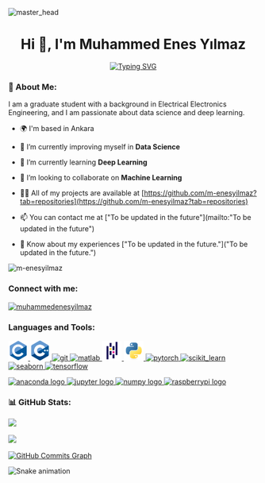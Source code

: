 ![master_head](https://github.com/m-enesyilmaz/m-enesyilmaz/assets/99537664/cabc378e-9bb4-4687-8254-236630b56790)

<h1 align="center">Hi 👋, I'm Muhammed Enes Yılmaz</h1>
<p align="center"><a href="https://git.io/typing-svg"><img src="https://readme-typing-svg.demolab.com?font=Satisfy&size=28&pause=500&color=E74C3C&center=true&vCenter=true&width=500&lines=Electrical+Electronics+Engineering+background+;I+am+passionate+about+;Data+Science+and+Deep+Learning" alt="Typing SVG" /></a></p>
<!-- <h3 align="center">I am a data science and deep learning enthusiast with a background in Electrical Electronics Engineering.</h3> -->

### 💫 About Me:

I am a graduate student with a background in Electrical Electronics Engineering, and I am passionate about data science and deep learning.

- 🌍  I'm based in Ankara

- 🔭 I’m currently improving myself in **Data Science**

- 🧠 I’m currently learning **Deep Learning**

- 🤝 I’m looking to collaborate on **Machine Learning**

- 👨‍💻 All of my projects are available at [https://github.com/m-enesyilmaz?tab=repositories](https://github.com/m-enesyilmaz?tab=repositories)

- 📫 You can contact me at ["To be updated in the future"](mailto:"To be updated in the future")

- 📄 Know about my experiences ["To be updated in the future."]("To be updated in the future.")


<p align="left"> <img src="https://komarev.com/ghpvc/?username=m-enesyilmaz&label=Profile%20views&color=0e75b6&style=flat" alt="m-enesyilmaz" /> </p>

<h3 align="left">Connect with me:</h3>
<p align="left">
<a href="https://linkedin.com/in/muhammedenesyilmaz" target="blank"><img align="center" src="https://raw.githubusercontent.com/rahuldkjain/github-profile-readme-generator/master/src/images/icons/Social/linked-in-alt.svg" alt="muhammedenesyilmaz" height="30" width="40" /></a>
</p>

<h3 align="left">Languages and Tools:</h3>
<p align="left"> <a href="https://www.cprogramming.com/" target="_blank" rel="noreferrer"> <img src="https://raw.githubusercontent.com/devicons/devicon/master/icons/c/c-original.svg" alt="c" width="40" height="40"/> </a> <a href="https://www.w3schools.com/cpp/" target="_blank" rel="noreferrer"> <img src="https://raw.githubusercontent.com/devicons/devicon/master/icons/cplusplus/cplusplus-original.svg" alt="cplusplus" width="40" height="40"/> </a> <a href="https://git-scm.com/" target="_blank" rel="noreferrer"> <img src="https://www.vectorlogo.zone/logos/git-scm/git-scm-icon.svg" alt="git" width="40" height="40"/> </a> <a href="https://www.mathworks.com/" target="_blank" rel="noreferrer"> <img src="https://upload.wikimedia.org/wikipedia/commons/2/21/Matlab_Logo.png" alt="matlab" width="40" height="40"/> </a> <a href="https://pandas.pydata.org/" target="_blank" rel="noreferrer"> <img src="https://raw.githubusercontent.com/devicons/devicon/2ae2a900d2f041da66e950e4d48052658d850630/icons/pandas/pandas-original.svg" alt="pandas" width="40" height="40"/> </a> <a href="https://www.python.org" target="_blank" rel="noreferrer"> <img src="https://raw.githubusercontent.com/devicons/devicon/master/icons/python/python-original.svg" alt="python" width="40" height="40"/> </a> <a href="https://pytorch.org/" target="_blank" rel="noreferrer"> <img src="https://www.vectorlogo.zone/logos/pytorch/pytorch-icon.svg" alt="pytorch" width="40" height="40"/> </a> <a href="https://scikit-learn.org/" target="_blank" rel="noreferrer"> <img src="https://upload.wikimedia.org/wikipedia/commons/0/05/Scikit_learn_logo_small.svg" alt="scikit_learn" width="40" height="40"/> </a> <a href="https://seaborn.pydata.org/" target="_blank" rel="noreferrer"> <img src="https://seaborn.pydata.org/_images/logo-mark-lightbg.svg" alt="seaborn" width="40" height="40"/> </a> <a href="https://www.tensorflow.org" target="_blank" rel="noreferrer"> <img src="https://www.vectorlogo.zone/logos/tensorflow/tensorflow-icon.svg" alt="tensorflow" width="40" height="40"/> 
<div align="left">
  <img src="https://cdn.jsdelivr.net/gh/devicons/devicon/icons/anaconda/anaconda-original.svg" height="40" alt="anaconda logo"  />
  <img src="https://cdn.jsdelivr.net/gh/devicons/devicon/icons/jupyter/jupyter-original.svg" height="40" alt="jupyter logo"  />
  <img src="https://cdn.jsdelivr.net/gh/devicons/devicon/icons/numpy/numpy-original.svg" height="40" alt="numpy logo"  />
  <img src="https://cdn.jsdelivr.net/gh/devicons/devicon/icons/raspberrypi/raspberrypi-original.svg" height="40" alt="raspberrypi logo"  />
</div>
</a> </p>

<!--
![Anaconda](https://img.shields.io/badge/Anaconda-%2344A833.svg?style=plastic&logo=anaconda&logoColor=white) 
![Keras](https://img.shields.io/badge/Keras-%23D00000.svg?style=plastic&logo=Keras&logoColor=white) 
![NumPy](https://img.shields.io/badge/numpy-%23013243.svg?style=plastic&logo=numpy&logoColor=white) 
![Notion](https://img.shields.io/badge/Notion-%23000000.svg?style=plastic&logo=notion&logoColor=white) 
![Raspberry Pi](https://img.shields.io/badge/-RaspberryPi-C51A4A?style=plastic&logo=Raspberry-Pi)
-->

### 📊 GitHub Stats:
<!-- ![](https://github-readme-stats.vercel.app/api?username=m-enesyilmaz&theme=slateorange&hide_border=false&include_all_commits=false&count_private=false)<br/>  -->
![](https://github-readme-stats.vercel.app/api/top-langs/?username=m-enesyilmaz&theme=slateorange&hide_border=false&include_all_commits=false&count_private=false&layout=compact)
<!-- başka bir gösterim yöntemi  <a href="https://github.com/m-enesyilmaz" align="left"><img src="https://github-readme-stats.vercel.app/api/top-langs/?username=m-enesyilmaz&langs_count=10&title_color=facc15&text_color=ffffff&icon_color=3382ed&bg_color=22272e&hide_border=true&locale=en&custom_title=Top%20%Languages" alt="Top Languages" /></a>  -->
![](https://github-readme-streak-stats.herokuapp.com/?user=m-enesyilmaz&theme=slateorange&hide_border=false)<br/>

<a href="http://www.github.com/m-enesyilmaz"><img src="https://github-readme-activity-graph.cyclic.app/graph?username=m-enesyilmaz&bg_color=22272e&color=ffffff&line=3382ed&point=ffffff&area_color=22272e&area=true&hide_border=true&custom_title=GitHub%20Commits%20Graph" alt="GitHub Commits Graph" /></a>

<!-- ![snake gif](https://github.com/m-enesyilmaz/m-enesyilmaz/blob/output/github-contribution-grid-snake.gif) -->

<!-- Hi! ![](https://user-images.githubusercontent.com/18350557/176309783-0785949b-9127-417c-8b55-ab5a4333674e.gif)My name is Muhammed Enes Yılmaz -->

<img src="https://raw.githubusercontent.com/m-enesyilmaz/m-enesyilmaz/output/snake.svg" alt="Snake animation" />
